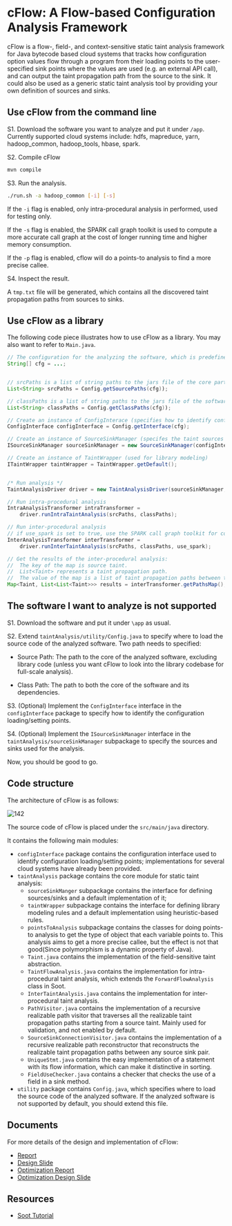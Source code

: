# cFlow: A Flow-based Configuration Analysis Framework

cFlow is a flow-, field-, and context-sensitive static taint analysis framework for Java bytecode based cloud systems that tracks how configuration option values flow through a program from their loading points to the user-specified sink points where the values are used (e.g. an external API call), and can output the taint propagation path from the source to the sink. It could also be used as a generic static taint analysis tool by providing your own definition of sources and sinks.

## Use cFlow from the command line

S1. Download the software you want to analyze and put it under `/app`. Currently supported cloud systems include: hdfs, mapreduce, yarn, hadoop_common, hadoop_tools, hbase, spark.

S2. Compile cFlow

```sh
mvn compile
```

S3. Run the analysis.

```sh
./run.sh -a hadoop_common [-i] [-s]
```

If the `-i` flag is enabled, only intra-procedural analysis in performed, used for testing only.

If the `-s` flag is enabled, the SPARK call graph toolkit is used to compute a more accurate call graph at the cost of longer running time and higher memory consumption.

If the `-p` flag is enabled, cflow will do a points-to analysis to find a more precise callee.

S4. Inspect the result.

A `tmp.txt` file will be generated, which contains all the discovered taint propagation paths from sources to sinks.

## Use cFlow as a library

The following code piece illustrates how to use cFlow as a library. You may also want to refer to `Main.java`.

```java
// The configuration for the analyzing the software, which is predefined in Config.java
String[] cfg = ...;


// srcPaths is a list of string paths to the jars file of the core part of the software (usu. excluding library code)
List<String> srcPaths = Config.getSourcePaths(cfg));

// classPaths is a list of string paths to the jars file of the software (including library code)
List<String> classPaths = Config.getClassPaths(cfg));

// Create an instance of ConfigInterace (specifies how to identify configuration loading/setting points)
ConfigInterface configInterface = Config.getInterface(cfg);

// Create an instance of SourceSinkManager (specifes the taint sources and sinks)
ISourceSinkManager sourceSinkManager = new SourceSinkManager(configInterface);

// Create an instance of TaintWrapper (used for library modeling)
ITaintWrapper taintWrapper = TaintWrapper.getDefault();


/* Run analysis */
TaintAnalysisDriver driver = new TaintAnalysisDriver(sourceSinkManager, taintWrapper);

// Run intra-procedural analysis
IntraAnalysisTransformer intraTransformer = 
    driver.runIntraTaintAnalysis(srcPaths, classPaths);

// Run inter-procedural analysis
// if use_spark is set to true, use the SPARK call graph toolkit for computing the call graph
InterAnalysisTransformer interTransformer = 
    driver.runInterTaintAnalysis(srcPaths, classPaths, use_spark);

// Get the results of the inter-procedural analysis: 
//  The key of the map is source taint.
//  List<Taint> represents a taint propagation path.
//  The value of the map is a list of taint propagation paths between the source and a sink.
Map<Taint, List<List<Taint>>> results = interTransformer.getPathsMap();
```

## The software I want to analyze is not supported

S1. Download the software and put it under `\app` as usual.

S2. Extend `taintAnalysis/utility/Config.java` to specify where to load the source code of the analyzed software. Two path needs to specified:

* Source Path: The path to the core of the analyzed software, excluding library code (unless you want cFlow to look into the library codebase for full-scale analysis).

* Class Path: The path to both the core of the software and its dependencies.

S3. (Optional) Implement the `ConfigInterface` interface in the `configInterface` package to specify how to identify the configuration loading/setting points.

S4. (Optional) Implement the `ISourceSinkManager` interface in the `taintAnalysis/sourceSinkManager` subpackage to specify the sources and sinks used for the analysis.

Now, you should be good to go.

## Code structure

The architecture of cFlow is as follows:

![142](doc/cflow.jpg)

The source code of cFlow is placed under the `src/main/java` directory.

It contains the following main modules:

* `configInterface` package contains the configuration interface used to identify configuration loading/setting points; implementations for several cloud systems have already been provided.
* `taintAnalysis` package contains the core module for static taint analysis:
  * `sourceSinkManger` subpackage contains the interface for defining sources/sinks and a default implementation of it;
  * `taintWrapper` subpackage contains the interface for defining library modeling rules and a default implementation using heuristic-based rules.
  * `pointsToAnalysis` subpackage contains the classes for doing points-to analysis to get the type of object that each variable points to. This analysis aims to get a more precise callee, but the effect is not that good(Since polymorphism is a dynamic property of Java). 
  * `Taint.java` contains the implementation of the field-sensitive taint abstraction.
  * `TaintFlowAnalysis.java` contains the implementation for intra-procedural taint analysis, which extends the `ForwardFlowAnalysis` class in Soot.
  * `InterTaintAnalysis.java` contains the implementation for inter-procedural taint analysis.
  * `PathVisitor.java` contains the implementation of a recursive realizable path visitor that traverses all the realizable taint propagation paths starting from a source taint. Mainly used for validation, and not enabled by default.
  * `SourceSinkConnectionVisitor.java` contains the implementation of a recursive realizable path reconstructor that reconstructs the realizable taint propagation paths between any source sink pair.
  * `UniqueStmt.java` contains the easy implementation of a statement with its flow information, which can make it distinctive in sorting.
  * `FieldUseChecker.java` contains a checker that checks the use of a field in a sink method.
* `utility` package contains `Config.java`, which specifies where to load the source code of the analyzed software. If the analyzed software is not supported by default, you should extend this file.

## Documents

For more details of the design and implementation of cFlow:

* [Report](doc/cflow_report.pdf)
* [Design Slide](https://docs.google.com/presentation/d/1XluXB7bBepI0bVzGl3IhC9ecMd1SiP1sxXrHQZax10o/edit?usp=sharing)
* [Optimization Report](doc/notes/report/optimization/optimization_report.pdf)
* [Optimization Design Slide](doc/notes/report/optimization/Wen_Optimization.pdf)

## Resources

* [Soot Tutorial](http://www.iro.umontreal.ca/~dufour/cours/ift6315/docs/soot-tutorial.pdf)
